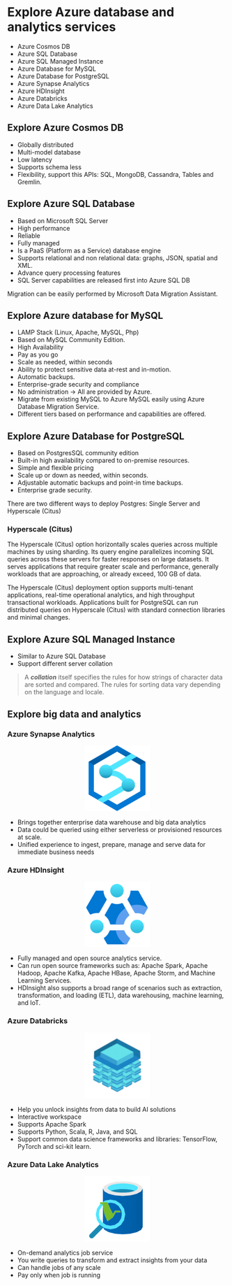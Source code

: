# Explore Azure database and analytics services

- Azure Cosmos DB
- Azure SQL Database
- Azure SQL Managed Instance
- Azure Database for MySQL
- Azure Database for PostgreSQL
- Azure Synapse Analytics
- Azure HDInsight
- Azure Databricks
- Azure Data Lake Analytics

## Explore Azure Cosmos DB

- Globally distributed
- Multi-model database
- Low latency
- Supports schema less
- Flexibility, support this APIs: SQL, MongoDB, Cassandra, Tables and Gremlin.

## Explore Azure SQL Database

- Based on Microsoft SQL Server
- High performance
- Reliable
- Fully managed
- Is a PaaS (Platform as a Service) database engine
- Supports relational and non relational data: graphs, JSON, spatial and XML.
- Advance query processing features
- SQL Server capabilities are released first into Azure SQL DB

Migration can be easily performed by Microsoft Data Migration Assistant.

## Explore Azure database for MySQL

- LAMP Stack (Linux, Apache, MySQL, Php)
- Based on MySQL Community Edition.
- High Availability
- Pay as you go
- Scale as needed, within seconds
- Ability to protect sensitive data at-rest and in-motion.
- Automatic backups.
- Enterprise-grade security and compliance
- No administration -> All are provided by Azure.
- Migrate from existing MySQL to Azure MySQL easily using Azure Database Migration Service.
- Different tiers based on performance and capabilities are offered.

## Explore Azure Database for PostgreSQL

- Based on PostgresSQL community edition
- Built-in high availability compared to on-premise resources.
- Simple and flexible pricing
- Scale up or down as needed, within seconds.
- Adjustable automatic backups and point-in time backups.
- Enterprise grade security.

There are two different ways to deploy Postgres: Single Server and Hyperscale (Citus)

### Hyperscale (Citus)

The Hyperscale (Citus) option horizontally scales queries across multiple machines by using sharding. Its query engine parallelizes incoming SQL queries across these servers for faster responses on large datasets. It serves applications that require greater scale and performance, generally workloads that are approaching, or already exceed, 100 GB of data.

The Hyperscale (Citus) deployment option supports multi-tenant applications, real-time operational analytics, and high throughput transactional workloads. Applications built for PostgreSQL can run distributed queries on Hyperscale (Citus) with standard connection libraries and minimal changes.

## Explore Azure SQL Managed Instance

- Similar to Azure SQL Database
- Support different server collation

> A ***collation*** itself specifies the rules for how strings of character data are sorted and compared. The rules for sorting data vary depending on the language and locale.

## Explore big data and analytics

### Azure Synapse Analytics

<p align="center">
  <img width="150" height="150" src="images/2022-05-05-09-40-53.png">
</p>

- Brings together enterprise data warehouse and big data analytics
- Data could be queried using either serverless or provisioned resources at scale.
- Unified experience to ingest, prepare, manage and serve data for immediate business needs

### Azure HDInsight

<p align="center">
  <img width="150" height="150" src="images/2022-05-05-09-45-06.png">
</p>

- Fully managed and open source analytics service.
- Can run open source frameworks such as: Apache Spark, Apache Hadoop, Apache Kafka, Apache HBase, Apache Storm, and Machine Learning Services.
- HDInsight also supports a broad range of scenarios such as extraction, transformation, and loading (ETL), data warehousing, machine learning, and IoT.

### Azure Databricks

<p align="center">
  <img width="150" height="150" src="images/2022-05-05-09-47-36.png">
</p>

- Help you unlock insights from data to build AI solutions
- Interactive workspace
- Supports Apache Spark
- Supports Python, Scala, R, Java, and SQL
- Support common data science frameworks and libraries: TensorFlow, PyTorch and sci-kit learn.

### Azure Data Lake Analytics

<p align="center">
  <img width="150" height="150" src="images/2022-05-05-09-52-00.png">
</p>

- On-demand analytics job service
- You write queries to transform and extract insights from your data
- Can handle jobs of any scale
- Pay only when job is running

